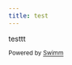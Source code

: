 ```yaml
---
title: test
---
```

testtt

<SwmMeta version="3.0.0" repo-id="Z2l0aHViJTNBJTNBZ2V0Y3Jldy1kb2NzJTNBJTNBRGlhekZhcmluZHJh" repo-name="getcrew-docs"><sup>Powered by [Swimm](https://app.swimm.io/)</sup></SwmMeta>
